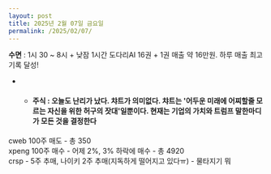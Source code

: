 ```yaml
---
layout: post
title: 2025년 2월 07일 금요일
permalink: /2025/02/07/
---
```

**수면** : 1시 30 ~ 8시 + 낮잠 1시간
도다리AI  16권 + 1권 매출 약 16만원. 하루 매출 최고기록 달성!
* * #### 주식 : 오늘도 난리가 났다. 챠트가 의미없다. 챠트는 '어두운 미래에 어찌할줄 모르는 자신을 위한 허구의 잣대'일뿐이다. 현재는 기업의 가치와 트럼프 말한마디가 모든 것을 결정한다
cweb 100주 매도 - 총 350<br/>
xpeng 100주 매수 - 어제 2%, 3% 하락에 매수 - 총 4920<br/>
crsp - 5주 추매, 나이키 2주 추매(지독하게 떨어지고 있다ㅠ) - 물타지기 뭐